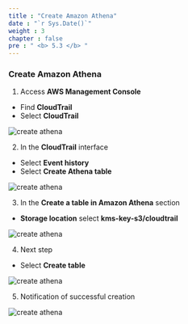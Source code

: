 ```yaml
---
title : "Create Amazon Athena"
date : "`r Sys.Date()`"
weight : 3
chapter : false
pre : " <b> 5.3 </b> "
---
```


### Create Amazon Athena

1. Access **AWS Management Console**

 - Find **CloudTrail**
 - Select **CloudTrail**

![create athena](/images/5.create-cloudtrail/5.3create-athena/0001.png?width=90pc)

2. In the **CloudTrail** interface

 - Select **Event history**
 - Select **Create Athena table**

![create athena](/images/5.create-cloudtrail/5.3create-athena/0002.png?width=90pc)

3. In the **Create a table in Amazon Athena** section

 - **Storage location** select **kms-key-s3/cloudtrail**

![create athena](/images/5.create-cloudtrail/5.3create-athena/0003.png?width=90pc)


4. Next step

 - Select **Create table**

![create athena](/images/5.create-cloudtrail/5.3create-athena/0004.png?width=90pc)

5. Notification of successful creation

![create athena](/images/5.create-cloudtrail/5.3create-athena/0005.png?width=90pc)